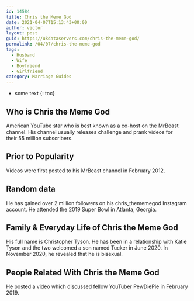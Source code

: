 ```yaml
---
id: 14584
title: Chris the Meme God
date: 2021-04-07T15:13:43+00:00
author: victor
layout: post
guid: https://ukdataservers.com/chris-the-meme-god/
permalink: /04/07/chris-the-meme-god
tags:
  - Husband
  - Wife
  - Boyfriend
  - Girlfriend
category: Marriage Guides
---
```


* some text
{: toc}


## Who is Chris the Meme God



American YouTube star who is best known as a co-host on the MrBeast channel. His channel usually releases challenge and prank videos for their 55 million subscribers. 

                
                
                
## Prior to Popularity



Videos were first posted to his MrBeast channel in February 2012. 

                
                
                
## Random data



He has gained over 2 million followers on his chris_thememegod Instagram account. He attended the 2019 Super Bowl in Atlanta, Georgia. 

                
                
                
## Family & Everyday Life of Chris the Meme God



His full name is Christopher Tyson. He has been in a relationship with Katie Tyson and the two welcomed a son named Tucker in June 2020. In November 2020, he revealed that he is bisexual.

                
                
                
## People Related With Chris the Meme God



He posted a video which discussed fellow YouTuber PewDiePie in February 2019. 

                
              
            
          
          
          